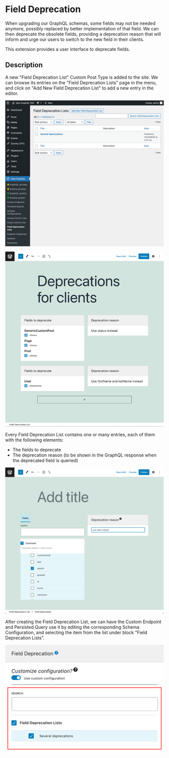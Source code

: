 # Field Deprecation

When upgrading our GraphQL schemas, some fields may not be needed anymore, possibly replaced by better implementation of that field. We can then deprecate the obsolete fields, providing a deprecation reason that will inform and urge our users to switch to the new field in their clients.

This extension provides a user interface to deprecate fields.

## Description

A new "Field Deprecation List" Custom Post Type is added to the site. We can browse its entries on the "Field Deprecation Lists" page in the menu, and click on "Add New Field Deprecation List" to add a new entry in the editor.

<div class="img-width-1024" markdown=1>

![Field Deprecation Lists](../../images/field-deprecation-lists.png "Field Deprecation Lists")

</div>

![Field Deprecation List editor](../../images/field-deprecation-list.png "Field Deprecation List editor")

Every Field Deprecation List contains one or many entries, each of them with the following elements:

- The fields to deprecate
- The deprecation reason (to be shown in the GraphQL response when the deprecated field is queried)

![Field Deprecation entry](../../images/field-deprecation-entry.png "Field Deprecation entry")

After creating the Field Deprecation List, we can have the Custom Endpoint and Persisted Query use it by editing the corresponding Schema Configuration, and selecting the item from the list under block "Field Deprecation Lists".

![Selecting a Field Deprecation List in the Schema Configuration](../../images/schema-config-field-deprecation-lists.png "Selecting a Field Deprecation List in the Schema Configuration")
<!-- 
## Bundles including extension

- [“All in One Toolbox for WordPress” Bundle](../../../../../bundle-extensions/all-in-one-toolbox-for-wordpress/docs/modules/all-in-one-toolbox-for-wordpress/en.md)
- [“Responsible WordPress Public API” Bundle](../../../../../bundle-extensions/responsible-wordpress-public-api/docs/modules/responsible-wordpress-public-api/en.md) -->
